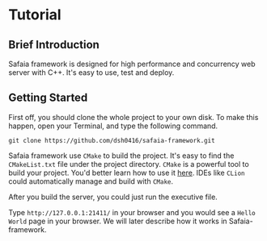 # Tutorial

## Brief Introduction
Safaia framework is designed for high performance and concurrency web server with C++. It's easy to use, test and deploy. 

## Getting Started
First off, you should clone the whole project to your own disk. To make this happen, open your Terminal, and type the following command.

`git clone https://github.com/dsh0416/safaia-framework.git`

Safaia framework use `CMake` to build the project. It's easy to find the `CMakeList.txt` file under the project directory. `CMake` is a powerful tool to build your project. You'd better learn how to use it [here](http://www.cmake.org/). IDEs like `CLion` could automatically manage and build with `CMake`.

After you build the server, you could just run the executive file.

Type `http://127.0.0.1:21411/` in your browser and you would see a `Hello World` page in your browser. We will later describe how it works in Safaia-framework.